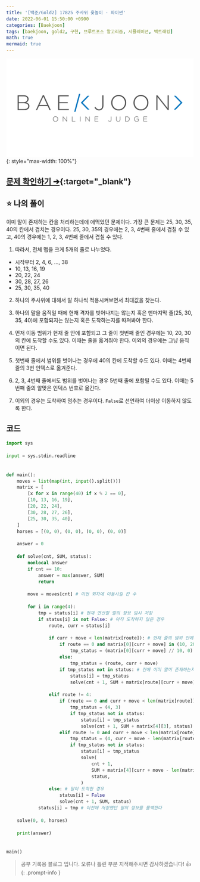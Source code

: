 ```yaml
---
title: '[백준/Gold2] 17825 주사위 윷놀이 - 파이썬'
date: 2022-06-01 15:50:00 +0900
categories: [Baekjoon]
tags: [baekjoon, gold2, 구현, 브루트포스 알고리즘, 시뮬레이션, 백트래킹]
math: true
mermaid: true
---
```


![](/assets/images/banners/baekjoon_banner.png){: style="max-width: 100%"}

## [문제 확인하기 ➔](https://www.acmicpc.net/problem/17825){:target="_blank"}

## ⭐️ 나의 풀이

이미 말이 존재하는 칸을 처리하는데에 애먹었던 문제이다. 가장 큰 문제는 25, 30, 35, 40의 칸에서 겹치는 경우이다. 25, 30, 35의 경우에는 2, 3, 4번째 줄에서 겹칠 수 있고, 40의 경우에는 1, 2, 3, 4번째 줄에서 겹칠 수 있다.

1. 따라서, 전체 맵을 크게 5개의 줄로 나누었다.
  - 시작부터 2, 4, 6, ..., 38
  - 10, 13, 16, 19
  - 20, 22, 24
  - 30, 28, 27, 26
  - 25, 30, 35, 40

2. 하나의 주사위에 대해서 말 하나씩 적용시켜보면서 최대값을 찾는다.

3. 하나의 말을 움직일 때에 현재 격자를 벗어나지는 않는지 혹은 맨마지막 줄(25, 30, 35, 40)에 포함되지는 않는지 혹은 도착하는지를 따져봐야 한다.

4. 먼저 이동 범위가 현재 줄 안에 포함되고 그 줄이 첫번째 줄인 경우에는 10, 20, 30의 칸에 도착할 수도 있다. 이때는 줄을 옮겨줘야 한다. 이외의 경우에는 그냥 움직이면 된다.

5. 첫번째 줄에서 범위를 벗어나는 경우에 40의 칸에 도착할 수도 있다. 이때는 4번째 줄의 3번 인덱스로 옮겨준다.

6. 2, 3, 4번째 줄에서도 범위를 벗어나는 경우 5번째 줄에 포함될 수도 있다. 이때는 5번째 줄의 알맞은 인덱스 번호로 옮긴다.

7. 이외의 경우는 도착하여 멈추는 경우이다. `False`로 선언하여 더이상 이동하지 않도록 한다.


## 코드

```python
import sys

input = sys.stdin.readline


def main():
    moves = list(map(int, input().split()))
    matrix = [
        [x for x in range(40) if x % 2 == 0],
        [10, 13, 16, 19],
        [20, 22, 24],
        [30, 28, 27, 26],
        [25, 30, 35, 40],
    ]
    horses = [(0, 0), (0, 0), (0, 0), (0, 0)]

    answer = 0

    def solve(cnt, SUM, status):
        nonlocal answer
        if cnt == 10:
            answer = max(answer, SUM)
            return

        move = moves[cnt] # 이번 회차에 이동시킬 칸 수

        for i in range(4):
            tmp = status[i] # 현재 연산할 말의 정보 임시 저장
            if status[i] is not False: # 아직 도착하지 않은 경우
                route, curr = status[i]

                if curr + move < len(matrix[route]): # 현재 줄의 범위 안에 드는 경우
                    if route == 0 and matrix[0][curr + move] in (10, 20, 30): # 1번째 줄에서 10, 20, 30 칸에 도착하는 경우
                        tmp_status = (matrix[0][curr + move] // 10, 0)
                    else:
                        tmp_status = (route, curr + move)
                    if tmp_status not in status: # 칸에 이미 말이 존재하는지 확인
                        status[i] = tmp_status
                        solve(cnt + 1, SUM + matrix[route][curr + move], status)

                elif route != 4:
                    if (route == 0 and curr + move < len(matrix[route]) + 1): # 1번째 줄에서 40의 칸에 도착하는 경우
                        tmp_status = (4, 3)
                        if tmp_status not in status:
                            status[i] = tmp_status
                            solve(cnt + 1, SUM + matrix[4][3], status)
                    elif route != 0 and curr + move < len(matrix[route]) + 4: # 2, 3, 4번째 줄에서 5번째 줄로 이동하는 경우
                        tmp_status = (4, curr + move - len(matrix[route]))
                        if tmp_status not in status:
                            status[i] = tmp_status
                            solve(
                                cnt + 1,
                                SUM + matrix[4][curr + move - len(matrix[route])],
                                status,
                            )
                else: # 말이 도착한 경우
                    status[i] = False
                    solve(cnt + 1, SUM, status)
            status[i] = tmp # 이전에 저장했던 말의 정보를 롤백한다

    solve(0, 0, horses)

    print(answer)


main()
```

> 공부 기록용 블로그 입니다. 오류나 틀린 부분 지적해주시면 감사하겠습니다! 👍
{: .prompt-info }